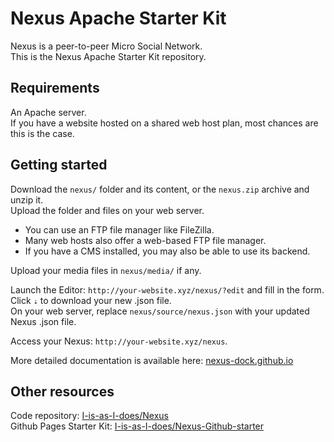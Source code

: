 # Nexus Apache Starter Kit

Nexus is a peer-to-peer Micro Social Network.  
This is the Nexus Apache Starter Kit repository.  

## Requirements

An Apache server.  
If you have a website hosted on a shared web host plan, most chances are this is the case.

## Getting started

Download the `nexus/` folder and its content, or the `nexus.zip` archive and unzip it.  
Upload the folder and files on your web server.  

 - You can use an FTP file manager like FileZilla.  
 - Many web hosts also offer a web-based FTP file manager.  
 - If you have a CMS installed, you may also be able to use its backend.  

Upload your media files in `nexus/media/` if any.  

Launch the Editor: `http://your-website.xyz/nexus/?edit` and fill in the form.  
Click `⇣` to download your new .json file.  
On your web server, replace `nexus/source/nexus.json` with your updated Nexus .json file.  

Access your Nexus: `http://your-website.xyz/nexus`.
 
More detailed documentation is available here: [nexus-dock.github.io](https://nexus-dock.github.io/)   

## Other resources
   
Code repository: [I-is-as-I-does/Nexus](https://github.com/I-is-as-I-does/Nexus)  
Github Pages Starter Kit: [I-is-as-I-does/Nexus-Github-starter](https://github.com/I-is-as-I-does/Nexus-Github-starter)
